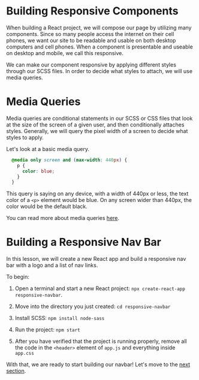 # Building Responsive Components

When building a React project, we will compose our page by utilizing many components. Since so many people access the internet on their cell phones, we want our site to be readable and usable on both desktop computers and cell phones. When a component is presentable and useable on desktop and mobile, we call this responsive.

We can make our component responsive by applying different styles through our SCSS files. In order to decide what styles to attach, we will use media queries.

# Media Queries

Media queries are conditional statements in our SCSS or CSS files that look at the size of the screen of a given user, and then conditionally attaches styles. Generally, we will query the pixel width of a screen to decide what styles to apply. 

Let's look at a basic media query. 

``` CSS
  @media only screen and (max-width: 440px) { 
    p {
      color: blue;
    }
  }
```

This query is saying on any device, with a width of 440px or less, the text color of a `<p>` element would be blue. On any screen wider than 440px, the color would be the default black. 

You can read more about media queries [here](https://www.w3schools.com/css/css_rwd_mediaqueries.asp).

# Building a Responsive Nav Bar

In this lesson, we will create a new React app and build a responsive nav bar with a logo and a list of nav links. 

To begin: 

1. Open a terminal and start a new React project: `npx create-react-app responsive-navbar`.

2. Move into the directory you just created: `cd responsive-navbar`

3. Install SCSS: `npm install node-sass`

4. Run the project: `npm start`

5. After you have verified that the project is running properly, remove all the code in the `<header>` element of `app.js` and everything inside `app.css`

With that, we are ready to start building our navbar! Let's move to the [next section]().
